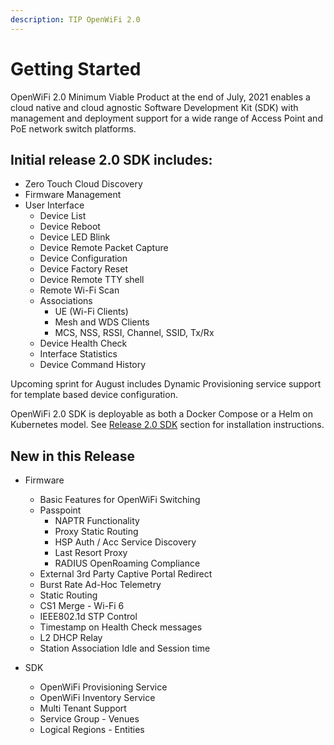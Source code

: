 ```yaml
---
description: TIP OpenWiFi 2.0
---
```


# Getting Started

OpenWiFi 2.0 Minimum Viable Product at the end of July, 2021 enables a cloud native and cloud agnostic Software Development Kit (SDK) with management and deployment support for a wide range of Access Point and PoE network switch platforms.

## Initial release 2.0 SDK includes:

* Zero Touch Cloud Discovery
* Firmware Management
* User Interface&#x20;
  * Device List
  * Device Reboot
  * Device LED Blink
  * Device Remote Packet Capture
  * Device Configuration
  * Device Factory Reset
  * Device Remote TTY shell
  * Remote Wi-Fi Scan
  * Associations
    * UE (Wi-Fi Clients)
    * Mesh and WDS Clients
    * MCS, NSS, RSSI, Channel, SSID, Tx/Rx
  * Device Health Check&#x20;
  * Interface Statistics
  * Device Command History

Upcoming sprint for August includes Dynamic Provisioning service support for template based device configuration.

OpenWiFi 2.0 SDK is deployable as both a Docker Compose or a Helm on Kubernetes model. See [Release 2.0 SDK](sdk.md) section for installation instructions.

## New in this Release&#x20;

* Firmware
  * Basic Features for OpenWiFi Switching
  * Passpoint&#x20;
    * NAPTR Functionality
    * Proxy Static Routing
    * HSP Auth / Acc Service Discovery
    * Last Resort Proxy&#x20;
    * RADIUS OpenRoaming Compliance&#x20;
  * External 3rd Party Captive Portal Redirect
  * Burst Rate Ad-Hoc Telemetry
  * Static Routing
  * CS1 Merge - Wi-Fi 6
  * IEEE802.1d STP Control
  * Timestamp on Health Check messages
  * L2 DHCP Relay
  * Station Association Idle and Session time
*   SDK

    * OpenWiFi Provisioning Service
    * OpenWiFi Inventory Service
    * Multi Tenant Support&#x20;
    * Service Group - Venues
    * Logical Regions - Entities

